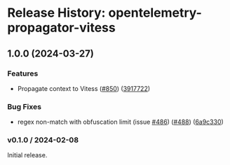 # Release History: opentelemetry-propagator-vitess

## 1.0.0 (2024-03-27)


### Features

* Propagate context to Vitess ([#850](https://github.com/Shopify/opentelemetry-ruby-contrib/issues/850)) ([3917722](https://github.com/Shopify/opentelemetry-ruby-contrib/commit/39177225f74a6b591e7027745ce099393dc1909e))


### Bug Fixes

* regex non-match with obfuscation limit (issue [#486](https://github.com/Shopify/opentelemetry-ruby-contrib/issues/486)) ([#488](https://github.com/Shopify/opentelemetry-ruby-contrib/issues/488)) ([6a9c330](https://github.com/Shopify/opentelemetry-ruby-contrib/commit/6a9c33088c6c9f39b2bc30247a3ed825553c07d4))

### v0.1.0 / 2024-02-08

Initial release.
